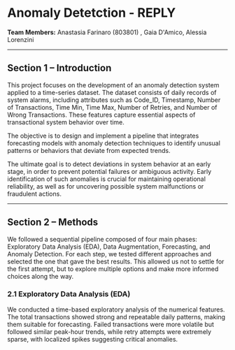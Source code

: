 # Anomaly Detetction - REPLY 
**Team Members:** Anastasia Farinaro (803801) , Gaia D'Amico, Alessia Lorenzini

---

## Section 1 – Introduction

This project focuses on the development of an anomaly detection system applied to a time-series dataset. The dataset consists of daily records of system alarms, including attributes such as Code_ID, Timestamp, Number of Transactions, Time Min, Time Max, Number of Retries, and Number of Wrong Transactions. These features capture essential aspects of transactional system behavior over time.

The objective is to design and implement a pipeline that integrates forecasting models with anomaly detection techniques to identify unusual patterns or behaviors that deviate from expected trends.

The ultimate goal is to detect deviations in system behavior at an early stage, in order to prevent potential failures or ambiguous activity. Early identification of such anomalies is crucial for maintaining operational reliability, as well as for uncovering possible system malfunctions or fraudulent actions.


---

## Section 2 – Methods

We followed a sequential pipeline composed of four main phases: Exploratory Data Analysis (EDA), Data Augmentation, Forecasting, and Anomaly Detection.
For each step, we tested different approaches and selected the one that gave the best results. This allowed us not to settle for the first attempt, but to explore multiple options and make more informed choices along the way.

### 2.1 Exploratory Data Analysis (EDA) ###

We conducted a time-based exploratory analysis of the numerical features. 
The total transactions showed strong and repeatable daily patterns, making them suitable for forecasting. Failed transactions were more volatile but followed similar peak-hour trends, while retry attempts were extremely sparse, with localized spikes suggesting critical anomalies.  




